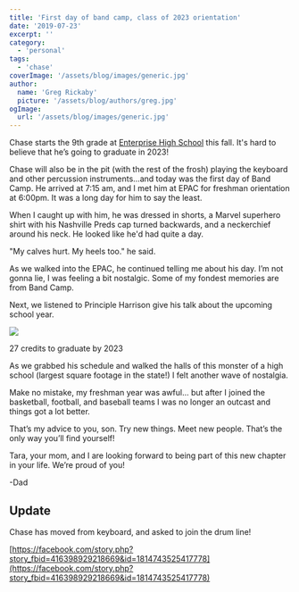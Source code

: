 ```yaml
---
title: 'First day of band camp, class of 2023 orientation'
date: '2019-07-23'
excerpt: ''
category:
  - 'personal'
tags:
  - 'chase'
coverImage: '/assets/blog/images/generic.jpg'
author:
  name: 'Greg Rickaby'
  picture: '/assets/blog/authors/greg.jpg'
ogImage:
  url: '/assets/blog/images/generic.jpg'
---
```


Chase starts the 9th grade at [Enterprise High School](https://www.enterpriseschools.net/site/Default.aspx?PageID=9) this fall. It's hard to believe that he’s going to graduate in 2023!

Chase will also be in the pit (with the rest of the frosh) playing the keyboard and other percussion instruments...and today was the first day of Band Camp. He arrived at 7:15 am, and I met him at EPAC for freshman orientation at 6:00pm. It was a long day for him to say the least.

When I caught up with him, he was dressed in shorts, a Marvel superhero shirt with his Nashville Preds cap turned backwards, and a neckerchief around his neck. He looked like he'd had quite a day.

"My calves hurt. My heels too." he said.

As we walked into the EPAC, he continued telling me about his day. I’m not gonna lie, I was feeling a bit nostalgic. Some of my fondest memories are from Band Camp.

Next, we listened to Principle Harrison give his talk about the upcoming school year.

![](images/img_6254.jpg)

27 credits to graduate by 2023

As we grabbed his schedule and walked the halls of this monster of a high school (largest square footage in the state!) I felt another wave of nostalgia.

Make no mistake, my freshman year was awful... but after I joined the basketball, football, and baseball teams I was no longer an outcast and things got a lot better.

That’s my advice to you, son. Try new things. Meet new people. That’s the only way you’ll find yourself!

Tara, your mom, and I are looking forward to being part of this new chapter in your life. We’re proud of you!

\-Dad

## Update

Chase has moved from keyboard, and asked to join the drum line!

[https://facebook.com/story.php?story_fbid=416398929218669&id=1814743525417778](https://facebook.com/story.php?story_fbid=416398929218669&id=1814743525417778)
